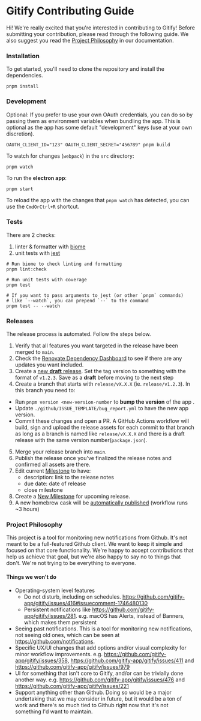 # Gitify Contributing Guide

Hi! We're really excited that you're interested in contributing to Gitify! Before submitting your contribution, please read through the following guide. We also suggest you read the [Project Philosophy](#project-philosophy) in our documentation.

### Installation

To get started, you'll need to clone the repository and install the dependencies.

```shell
pnpm install
```

### Development

Optional: If you prefer to use your own OAuth credentials, you can do so by passing them as environment variables when bundling the app. This is optional as the app has some default "development" keys (use at your own discretion).

```shell
OAUTH_CLIENT_ID="123" OAUTH_CLIENT_SECRET="456789" pnpm build
```

To watch for changes (`webpack`) in the `src` directory:

```shell
pnpm watch
```

To run the **electron app**:

```shell
pnpm start
```

To reload the app with the changes that `pnpm watch` has detected, you can use the `CmdOrCtrl+R` shortcut.

### Tests

There are 2 checks:
1. linter & formatter with [biome][biome-website]
2. unit tests with [jest][jest-website]

```shell
# Run biome to check linting and formatting
pnpm lint:check

# Run unit tests with coverage
pnpm test

# If you want to pass arguments to jest (or other `pnpm` commands)
# like `--watch`, you can prepend `--` to the command
pnpm test -- --watch
```

### Releases

The release process is automated. Follow the steps below.

1. Verify that all features you want targeted in the release have been merged to `main`.
2. Check the [Renovate Dependency Dashboard][github-dependency-dashboard] to see if there are any updates you want included.
3. Create a [new **draft** release][github-new-release]. Set the tag version to something with the format of `v1.2.3`. Save as a **draft** before moving to the next step
4. Create a branch that starts with `release/vX.X.X` (ie. `release/v1.2.3`).  In this branch you need to:
  * Run `pnpm version <new-version-number` to **bump the version** of the app . 
  * Update `./github/ISSUE_TEMPLATE/bug_report.yml` to have the new app version.
  * Commit these changes and open a PR. A GitHub Actions workflow will build, sign and upload the release assets for each commit to that branch as long as a branch is named like `release/vX.X.X` and there is a draft release with the same version number(`package.json`).
5. Merge your release branch into `main`.
6. Publish the release once you've finalized the release notes and confirmed all assets are there.
7. Edit current [Milestone][github-milestones] to have: 
   * description: link to the release notes
   * due date: date of release
   * close milestone
8. Create a [New Milestone][github-new-milestone] for upcoming release.
9. A new homebrew cask will be [automatically published][homebrew-cask-autobump-workflow] (workflow runs ~3 hours)

### Project Philosophy

This project is a tool for monitoring new notifications from Github. It's not meant to be a full-featured Github client. We want to keep it simple and focused on that core functionality. We're happy to accept contributions that help us achieve that goal, but we're also happy to say no to things that don't. We're not trying to be everything to everyone. 

#### Things we won't do

* Operating-system level features
  * Do not disturb, including on schedules. https://github.com/gitify-app/gitify/issues/416#issuecomment-1746480130
  * Persistent notifications like https://github.com/gitify-app/gitify/issues/281. e.g. macOS has Alerts, instead of Banners, which makes them persistent
* Seeing past notifications. This is a tool for monitoring new notifications, not seeing old ones, which can be seen at https://github.com/notifications.
* Specific UX/UI changes that add options and/or visual complexity for minor workflow improvements. e.g. https://github.com/gitify-app/gitify/issues/358, https://github.com/gitify-app/gitify/issues/411 and https://github.com/gitify-app/gitify/issues/979
* UI for something that isn't core to Gitify, and/or can be trivially done another way. e.g. https://github.com/gitify-app/gitify/issues/476 and https://github.com/gitify-app/gitify/issues/221
* Support anything other than Github. Doing so would be a major undertaking that we may consider in future, but it would be a ton of work and there's so much tied to Github right now that it's not something I'd want to maintain.

<!-- LINK LABELS -->
[biome-website]: https://biomejs.dev/
[github-dependency-dashboard]: https://github.com/gitify-app/gitify/issues/576
[github-milestones]: https://github.com/gitify-app/gitify/milestones
[github-new-milestone]: https://github.com/gitify-app/gitify/milestones/new
[github-new-release]: https://github.com/gitify-app/gitify/releases/new
[homebrew-cask-autobump-workflow]: https://github.com/Homebrew/homebrew-cask/actions/workflows/autobump.yml
[jest-website]: https://jestjs.io/


